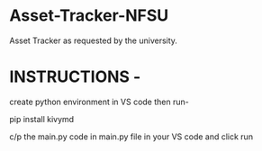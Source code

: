 # Asset-Tracker-NFSU
Asset Tracker as requested by the university.

# INSTRUCTIONS - 
create python environment in VS code then run- 

pip install kivymd

c/p the main.py code in main.py file in your VS code and click run
